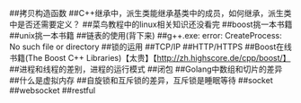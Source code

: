 ##拷贝构造函数
##C++继承中，派生类能继承基类中的成员，如何继承，派生类中是否还需要定义？
##菜鸟教程中的linux相关知识还没看完
##boost挑一本书籍
##unix挑一本书籍
##链表的使用(背下来)
##g++.exe: error: CreateProcess: No such file or directory
##锁的运用
##TCP/IP
##HTTP/HTTPS
##Boost在线书籍(The Boost C++ Libraries)【太贵】【http://zh.highscore.de/cpp/boost/】
##进程和线程的差别，进程的运行模式
##闭包
##Golang中数组和切片的差异
##什么是虚拟内存
##自旋锁和互斥锁的差异，互斥锁是睡眠等待
##socket
##websocket
##restful